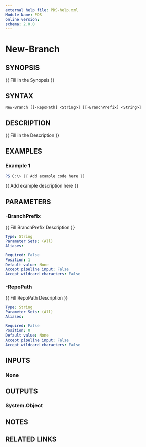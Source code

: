 ```yaml
---
external help file: PDS-help.xml
Module Name: PDS
online version:
schema: 2.0.0
---
```


# New-Branch

## SYNOPSIS
{{ Fill in the Synopsis }}

## SYNTAX

```
New-Branch [[-RepoPath] <String>] [[-BranchPrefix] <String>]
```

## DESCRIPTION
{{ Fill in the Description }}

## EXAMPLES

### Example 1
```powershell
PS C:\> {{ Add example code here }}
```

{{ Add example description here }}

## PARAMETERS

### -BranchPrefix
{{ Fill BranchPrefix Description }}

```yaml
Type: String
Parameter Sets: (All)
Aliases:

Required: False
Position: 1
Default value: None
Accept pipeline input: False
Accept wildcard characters: False
```

### -RepoPath
{{ Fill RepoPath Description }}

```yaml
Type: String
Parameter Sets: (All)
Aliases:

Required: False
Position: 0
Default value: None
Accept pipeline input: False
Accept wildcard characters: False
```

## INPUTS

### None

## OUTPUTS

### System.Object
## NOTES

## RELATED LINKS
